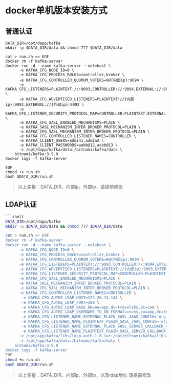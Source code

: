 # docker单机版本安装方式

## 普通认证
```shell
DATA_DIR=/opt/dapp/kafka
mkdir -p $DATA_DIR/data && chmod 777 $DATA_DIR/data

cat > run.sh << EOF
docker rm -f kafka-server
docker run -d --name kafka-server --net=host \
      -e KAFKA_CFG_NODE_ID=0 \
      -e KAFKA_CFG_PROCESS_ROLES=controller,broker \
      -e KAFKA_CFG_CONTROLLER_QUORUM_VOTERS=0@{内部ip}:9094 \
      -e KAFKA_CFG_LISTENERS=PLAINTEXT://:9093,CONTROLLER://:9094,EXTERNAL://:9092 \
      -e KAFKA_CFG_ADVERTISED_LISTENERS=PLAINTEXT://{内部ip}:9093,EXTERNAL://{外部ip}:9092 \
      -e KAFKA_CFG_LISTENER_SECURITY_PROTOCOL_MAP=CONTROLLER:PLAINTEXT,EXTERNAL:SASL_PLAINTEXT,PLAINTEXT:SASL_PLAINTEXT \
      -e KAFKA_CFG_SASL_ENABLED_MECHANISMS=PLAIN \
      -e KAFKA_SASL_MECHANISM_INTER_BROKER_PROTOCOL=PLAIN \
      -e KAFKA_CFG_SASL_MECHANISM_INTER_BROKER_PROTOCOL=PLAIN \
      -e KAFKA_CFG_CONTROLLER_LISTENER_NAMES=CONTROLLER \
      -e KAFKA_CLIENT_USERS=admin1,admin2 \
      -e KAFKA_CLIENT_PASSWORDS=aabb@12,aabb@13 \
      -v /opt/dapp/kafka/data:/bitnami/kafka/data \
    bitnami/kafka:3.9.0
docker logs -f kafka-server

EOF
chmod +x run.sh
bash $DATA_DIR/run.sh
```
> 以上变量：DATA_DIR，内部ip，外部ip，请提前修改

## LDAP认证

```bash
```shell
DATA_DIR=/opt/dapp/kafka
mkdir -p $DATA_DIR/data && chmod 777 $DATA_DIR/data

cat > run.sh << EOF
docker rm -f kafka-server
docker run -d --name kafka-server --net=host \
      -e KAFKA_CFG_NODE_ID=0 \
      -e KAFKA_CFG_PROCESS_ROLES=controller,broker \
      -e KAFKA_CFG_CONTROLLER_QUORUM_VOTERS=0@{内部ip}:9094 \
      -e KAFKA_CFG_LISTENERS=PLAINTEXT://:9093,CONTROLLER://:9094,EXTERNAL://:9092 \
      -e KAFKA_CFG_ADVERTISED_LISTENERS=PLAINTEXT://{内部ip}:9093,EXTERNAL://{外部ip}:9092 \
      -e KAFKA_CFG_LISTENER_SECURITY_PROTOCOL_MAP=CONTROLLER:PLAINTEXT,EXTERNAL:SASL_PLAINTEXT,PLAINTEXT:SASL_PLAINTEXT \
      -e KAFKA_CFG_SASL_ENABLED_MECHANISMS=PLAIN \
      -e KAFKA_SASL_MECHANISM_INTER_BROKER_PROTOCOL=PLAIN \
      -e KAFKA_CFG_SASL_MECHANISM_INTER_BROKER_PROTOCOL=PLAIN \
      -e KAFKA_CFG_CONTROLLER_LISTENER_NAMES=CONTROLLER \
       -e KAFKA_CFG_AUTHZ_LDAP_HOST=172.26.15.144 \
       -e KAFKA_CFG_AUTHZ_LDAP_PORT=389 \
       -e KAFKA_CFG_AUTHZ_LDAP_BASE_DN=ou=app,dc=travelsky,dc=com \
       -e KAFKA_CFG_AUTHZ_LDAP_USERNAME_TO_DN_FORMAT=cn=%s,ou=app,dc=travelsky,dc=com \
       -e KAFKA_CFG_LISTENER_NAME_EXTERNAL_PLAIN_SASL_JAAS_CONFIG='org.apache.kafka.common.security.plain.PlainLoginModule required ;' \
       -e KAFKA_CFG_LISTENER_NAME_PLAINTEXT_PLAIN_SASL_JAAS_CONFIG='org.apache.kafka.common.security.plain.PlainLoginModule required ;' \
       -e KAFKA_CFG_LISTENER_NAME_EXTERNAL_PLAIN_SASL_SERVER_CALLBACK_HANDLER_CLASS=LdapAuthenticateCallbackHandler \
       -e KAFKA_CFG_LISTENER_NAME_PLAINTEXT_PLAIN_SASL_SERVER_CALLBACK_HANDLER_CLASS=LdapAuthenticateCallbackHandler \
      -v /opt/app/kafka/libs/ldap-auth-1.0.jar:/opt/bitnami/kafka/libs/ldap-auth-1.0.jar \
      -v /opt/app/kafka/data:/bitnami/kafka/data \
    bitnami/kafka:3.9.0
docker logs -f kafka-server
EOF
chmod +x run.sh
bash $DATA_DIR/run.sh
```

> 以上变量：DATA_DIR，内部ip，外部ip，以及ldap地址 请提前修改
